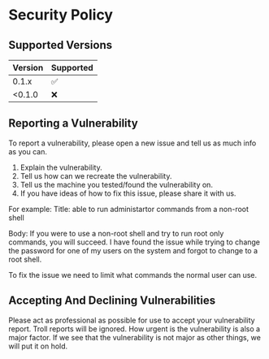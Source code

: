 # Security Policy

## Supported Versions

| Version | Supported          |
| ------- | ------------------ |
| 0.1.x   | :white_check_mark: |
| <0.1.0   |        :x:        |

## Reporting a Vulnerability

To report a vulnerability, please open a new issue and tell us as much info as you can.

1. Explain the vulnerability.
2. Tell us how can we recreate the vulnerability.
3. Tell us the machine you tested/found the vulnerability on.
4. If you have ideas of how to fix this issue, please share it with us.

For example:
Title: able to run administartor commands from a non-root shell

Body:
If you were to use a non-root shell and try to run root only commands, you will succeed.
I have found the issue while trying to change the password for one of my users on the system and forgot to change to a root shell.

To fix the issue we need to limit what commands the normal user can use.


## Accepting And Declining Vulnerabilities
Please act as professional as possible for use to accept your vulnerability report. Troll reports will be ignored.
How urgent is the vulnerability is also a major factor. If we see that the vulnerability is not major as other things, we will put it on hold.
